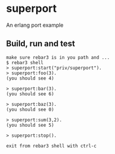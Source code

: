 superport
=====

An erlang port example

Build, run and test
-------------------
    make sure rebar3 is in you path and ...
    $ rebar3 shell
    > superport:start("priv/superport").
    > superport:foo(3).
    (you should see 4)
    
    > superport:bar(3).
    (you should see 6)
    
    > superport:baz(3).
    (you should see 0)
    
    > superport:sum(3,2).
    (you should see 5)

    > superport:stop().
    
    exit from rebar3 shell with ctrl-c
    
